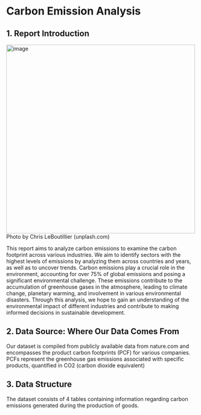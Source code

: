 # Carbon Emission Analysis
## 1. Report Introduction
<img width="500" alt="image" src="https://github.com/user-attachments/assets/150f29f5-a834-4f25-af1c-6ad337436909" />
Photo by Chris LeBoutillier (unplash.com)

This report aims to analyze carbon emissions to examine the carbon footprint across various industries. We aim to identify sectors with the highest levels of emissions by analyzing them across countries and years, as well as to uncover trends.
Carbon emissions play a crucial role in the environment, accounting for over 75% of global emissions and posing a significant environmental challenge. These emissions contribute to the accumulation of greenhouse gases in the atmosphere, leading to climate change, planetary warming, and involvement in various environmental disasters.
Through this analysis, we hope to gain an understanding of the environmental impact of different industries and contribute to making informed decisions in sustainable development.

## 2. Data Source: Where Our Data Comes From

Our dataset is compiled from publicly available data from nature.com and encompasses the product carbon footprints (PCF) for various companies. PCFs represent the greenhouse gas emissions associated with specific products, quantified in CO2 (carbon dioxide equivalent)

## 3. Data Structure

The dataset consists of 4 tables containing information regarding carbon emissions generated during the production of goods.





